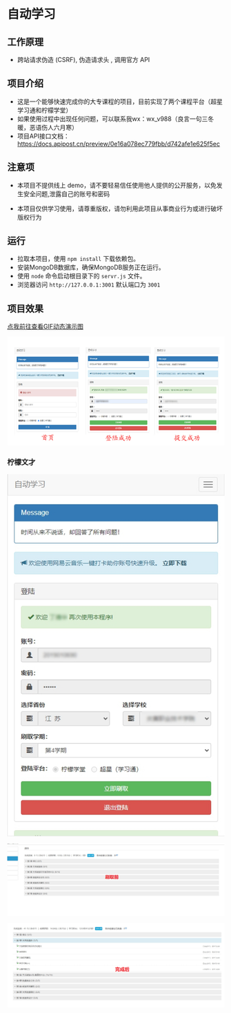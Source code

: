 # 自动学习

## 工作原理

- 跨站请求伪造 (CSRF), 伪造请求头 , 调用官方 API

## 项目介绍

- 这是一个能够快速完成你的大专课程的项目，目前实现了两个课程平台（超星学习通和柠檬学堂）
- 如果使用过程中出现任何问题，可以联系我wx：wx_v988（良言一句三冬暖，恶语伤人六月寒）
- 项目API接口文档：https://docs.apipost.cn/preview/0e16a078ec779fbb/d742afe1e625f5ec

## 注意项

- 本项目不提供线上 demo，请不要轻易信任使用他人提供的公开服务，以免发生安全问题,泄露自己的账号和密码

- 本项目仅供学习使用，请尊重版权，请勿利用此项目从事商业行为或进行破坏版权行为

## 运行

- 拉取本项目，使用 `npm install` 下载依赖包。
- 安装MongoDB数据库，确保MongoDB服务正在运行。
- 使用 `node` 命令启动根目录下的 `servr.js` 文件。
- 浏览器访问 `http://127.0.0.1:3001`  默认端口为 `3001`


## 项目效果

[点我前往查看GIF动态演示图](http://www.wgudu.com/wp-content/uploads/Rec-0002.gif)

![](./upload/img.jpg)

### 柠檬文才

![](./upload/new_01.jpg)

![](./upload/new_02.jpg)

![](./upload/new_03.jpg)